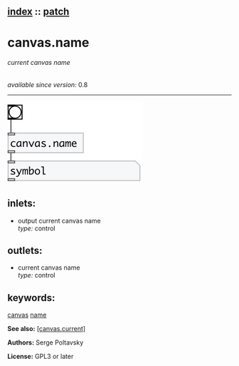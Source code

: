 [index](index.html) :: [patch](category_patch.html)
---

# canvas.name

###### current canvas name

*available since version:* 0.8

---




[![example](../examples/img/canvas.name.jpg)](../examples/pd/canvas.name.pd)









## inlets:

* output current canvas name<br>
_type:_ control



## outlets:

* current canvas name<br>
_type:_ control



## keywords:

[canvas](keywords/canvas.html)
[name](keywords/name.html)



**See also:**
[\[canvas.current\]](canvas.current.html)




**Authors:** Serge Poltavsky




**License:** GPL3 or later





